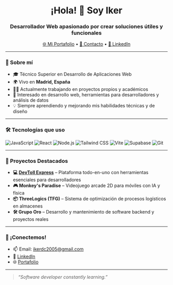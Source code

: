 <h1 align="center">¡Hola! 👋 Soy Iker</h1>
<h3 align="center">Desarrollador Web apasionado por crear soluciones útiles y funcionales</h3>

<p align="center">
  <a href="https://portafolio-mu-flame.vercel.app/" target="_blank">🌐 Mi Portafolio</a> •
  <a href="mailto:ikerdc2005@gmail.com">📧 Contacto</a> •
  <a href="https://www.linkedin.com/in/iker-dom%C3%ADnguez-calcerrada-423736298/">💼 LinkedIn</a>
</p>

---

### 🚀 Sobre mí

- 🎓 Técnico Superior en Desarrollo de Aplicaciones Web  
- 🌍 Vivo en **Madrid, España**  
- 👨‍💻 Actualmente trabajando en proyectos propios y académicos  
- 📌 Interesado en desarrollo web, herramientas para desarrolladores y análisis de datos  
- 💡 Siempre aprendiendo y mejorando mis habilidades técnicas y de diseño  

---

### 🛠️ Tecnologías que uso

![JavaScript](https://img.shields.io/badge/-JavaScript-F7DF1E?style=flat&logo=javascript&logoColor=black)
![React](https://img.shields.io/badge/-React-61DAFB?style=flat&logo=react&logoColor=black)
![Node.js](https://img.shields.io/badge/-Node.js-339933?style=flat&logo=node.js&logoColor=white)
![Tailwind CSS](https://img.shields.io/badge/-TailwindCSS-38B2AC?style=flat&logo=tailwind-css&logoColor=white)
![Vite](https://img.shields.io/badge/-Vite-646CFF?style=flat&logo=vite&logoColor=white)
![Supabase](https://img.shields.io/badge/-Supabase-3ECF8E?style=flat&logo=supabase&logoColor=white)
![Git](https://img.shields.io/badge/-Git-F05032?style=flat&logo=git&logoColor=white)

---

### 🧩 Proyectos Destacados

- **💻 [DevToll Express](https://github.com/dominguezz05/devtools-express)** – Plataforma todo-en-uno con herramientas esenciales para desarrolladores  
- **🎮 Monkey's Paradise** – Videojuego arcade 2D para móviles con IA y física  
- **📦 ThreeLogics (TFG)** – Sistema de optimización de procesos logísticos en almacenes  
- **🛠️ Grupo Oro** – Desarrollo y mantenimiento de software backend y proyectos reales  

---


### 🤝 ¡Conectemos!

- 📫 Email: ikerdc2005@gmail.com
- 🔗 [LinkedIn](https://www.linkedin.com/in/iker-dom%C3%ADnguez-calcerrada-423736298/)  
- 🌐 [Portafolio](https://portafolio-mu-flame.vercel.app/)

---

> *“Software developer constantly learning.”*
